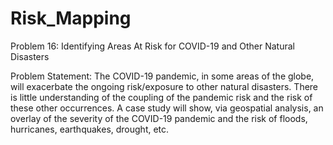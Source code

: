 # Risk_Mapping

Problem 16: Identifying Areas At Risk for COVID-19 and Other Natural Disasters

Problem Statement: The COVID-19 pandemic, in some areas of the globe, will exacerbate the ongoing risk/exposure to other natural disasters. There is little understanding of the coupling of the pandemic risk and the risk of these other occurrences. A case study will show, via geospatial analysis, an overlay of the severity of the COVID-19 pandemic and the risk of floods, hurricanes, earthquakes, drought, etc.
